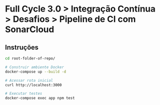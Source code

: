 # Full Cycle 3.0 > Integração Contínua > Desafios > Pipeline de CI com SonarCloud

## Instruções

```bash
cd root-folder-of-repo/

# Construir ambiente Docker
docker-compose up --build -d

# Acessar rota inicial
curl http://localhost:3000

# Executar testes
docker-compose exec app npm test
```
